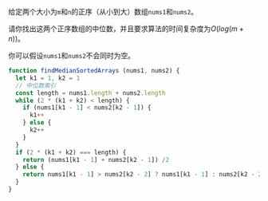 给定两个大小为`m`和`n`的正序（从小到大）数组`nums1`和`nums2`。

请你找出这两个正序数组的中位数，并且要求算法的时间复杂度为$O(log(m+n))$。

你可以假设`nums1`和`nums2`不会同时为空。

```js
function findMedianSortedArrays (nums1, nums2) {
  let k1 = 1, k2 = 1
  // 中位数索引
  const length = nums1.length + nums2.length
  while (2 * (k1 + k2) < length) {
    if (nums1[k1 - 1] < nums2[k2 - 1]) {
      k1++
    } else {
      k2++
    }
  }
  if (2 * (k1 + k2) === length) {
    return (nums1[k1 - 1] + nums2[k2 - 1]) /2
  } else {
    return nums1[k1 - 1] > nums2[k2 - 2] ? nums1[k1 - 1] : nums2[k2 - 2]
  }
}
```
